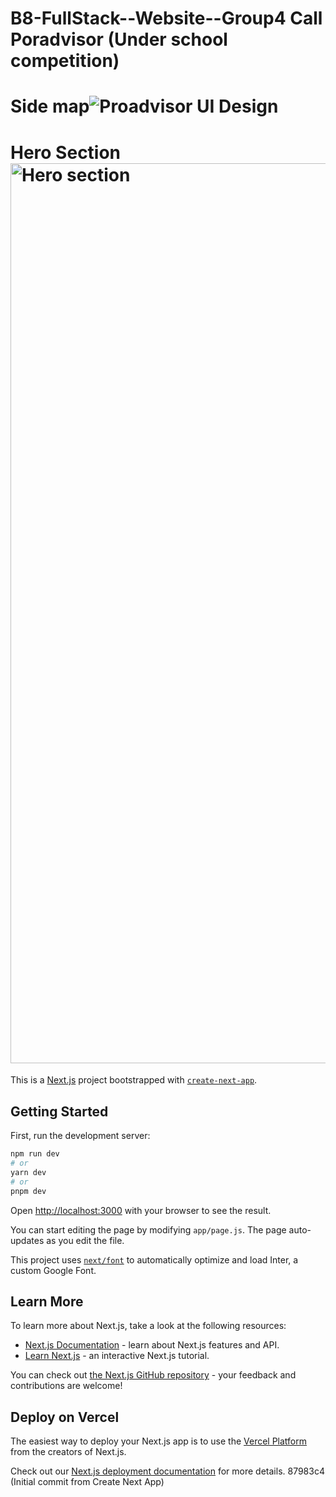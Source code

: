 
# B8-FullStack--Website--Group4 Call Poradvisor (Under school competition)

# Side map![Proadvisor UI Design](https://github.com/incubation-center/B8-FullStack--Website--Group4/assets/63219400/c484fca8-f346-4660-9b57-ac89c1299218)

# Hero Section <img width="1440" alt="Hero section" src="https://github.com/incubation-center/B8-FullStack--Website--Group4/assets/63219400/5803a58a-9d67-47bf-a7fc-57b38e609c85">





This is a [Next.js](https://nextjs.org/) project bootstrapped with [`create-next-app`](https://github.com/vercel/next.js/tree/canary/packages/create-next-app).

## Getting Started

First, run the development server:

```bash
npm run dev
# or
yarn dev
# or
pnpm dev
```

Open [http://localhost:3000](http://localhost:3000) with your browser to see the result.

You can start editing the page by modifying `app/page.js`. The page auto-updates as you edit the file.

This project uses [`next/font`](https://nextjs.org/docs/basic-features/font-optimization) to automatically optimize and load Inter, a custom Google Font.

## Learn More

To learn more about Next.js, take a look at the following resources:

- [Next.js Documentation](https://nextjs.org/docs) - learn about Next.js features and API.
- [Learn Next.js](https://nextjs.org/learn) - an interactive Next.js tutorial.

You can check out [the Next.js GitHub repository](https://github.com/vercel/next.js/) - your feedback and contributions are welcome!

## Deploy on Vercel

The easiest way to deploy your Next.js app is to use the [Vercel Platform](https://vercel.com/new?utm_medium=default-template&filter=next.js&utm_source=create-next-app&utm_campaign=create-next-app-readme) from the creators of Next.js.

Check out our [Next.js deployment documentation](https://nextjs.org/docs/deployment) for more details.
 87983c4 (Initial commit from Create Next App)
